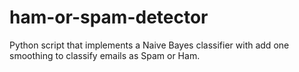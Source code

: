 # ham-or-spam-detector
Python script  that implements a Naive Bayes classifier with add one smoothing to classify emails as Spam or Ham.                                                                                                                                    

